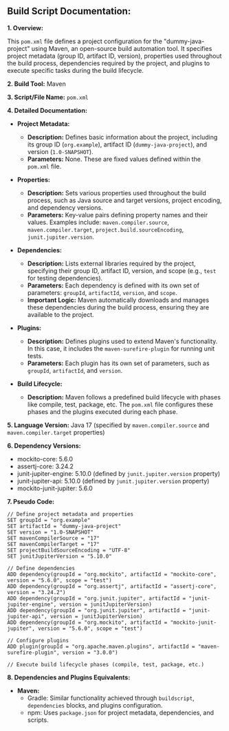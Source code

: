##  Build Script Documentation:

**1. Overview:**

This `pom.xml` file defines a project configuration for the "dummy-java-project" using Maven, an open-source build automation tool. It specifies project metadata (group ID, artifact ID, version), properties used throughout the build process, dependencies required by the project, and plugins to execute specific tasks during the build lifecycle.

**2. Build Tool:** Maven

**3. Script/File Name:** `pom.xml`

**4. Detailed Documentation:**

   - **Project Metadata:**
     -  **Description:** Defines basic information about the project, including its group ID (`org.example`), artifact ID (`dummy-java-project`), and version (`1.0-SNAPSHOT`). 
     -  **Parameters:** None. These are fixed values defined within the `pom.xml` file.

   - **Properties:**
     -  **Description:** Sets various properties used throughout the build process, such as Java source and target versions, project encoding, and dependency versions.
     -  **Parameters:** Key-value pairs defining property names and their values. Examples include: `maven.compiler.source`, `maven.compiler.target`, `project.build.sourceEncoding`, `junit.jupiter.version`.

   - **Dependencies:**
     -  **Description:** Lists external libraries required by the project, specifying their group ID, artifact ID, version, and scope (e.g., `test` for testing dependencies).
     -  **Parameters:** Each dependency is defined with its own set of parameters: `groupId`, `artifactId`, `version`, and `scope`.
     -  **Important Logic:** Maven automatically downloads and manages these dependencies during the build process, ensuring they are available to the project.

   - **Plugins:**
     -  **Description:** Defines plugins used to extend Maven's functionality. In this case, it includes the `maven-surefire-plugin` for running unit tests.
     -  **Parameters:** Each plugin has its own set of parameters, such as `groupId`, `artifactId`, and `version`.

   - **Build Lifecycle:**
     -  **Description:** Maven follows a predefined build lifecycle with phases like compile, test, package, etc. The `pom.xml` file configures these phases and the plugins executed during each phase.


**5. Language Version:** Java 17 (specified by `maven.compiler.source` and `maven.compiler.target` properties)

**6. Dependency Versions:**
   -  mockito-core: 5.6.0
   -  assertj-core: 3.24.2
   -  junit-jupiter-engine: 5.10.0 (defined by `junit.jupiter.version` property)
   -  junit-jupiter-api: 5.10.0 (defined by `junit.jupiter.version` property)
   -  mockito-junit-jupiter: 5.6.0

**7. Pseudo Code:**

```
// Define project metadata and properties
SET groupId = "org.example"
SET artifactId = "dummy-java-project"
SET version = "1.0-SNAPSHOT"
SET mavenCompilerSource = "17"
SET mavenCompilerTarget = "17"
SET projectBuildSourceEncoding = "UTF-8"
SET junitJupiterVersion = "5.10.0"

// Define dependencies
ADD dependency(groupId = "org.mockito", artifactId = "mockito-core", version = "5.6.0", scope = "test")
ADD dependency(groupId = "org.assertj", artifactId = "assertj-core", version = "3.24.2")
ADD dependency(groupId = "org.junit.jupiter", artifactId = "junit-jupiter-engine", version = junitJupiterVersion)
ADD dependency(groupId = "org.junit.jupiter", artifactId = "junit-jupiter-api", version = junitJupiterVersion)
ADD dependency(groupId = "org.mockito", artifactId = "mockito-junit-jupiter", version = "5.6.0", scope = "test")

// Configure plugins
ADD plugin(groupId = "org.apache.maven.plugins", artifactId = "maven-surefire-plugin", version = "3.0.0")

// Execute build lifecycle phases (compile, test, package, etc.)
```


**8. Dependencies and Plugins Equivalents:**

* **Maven:** 
    *  Gradle: Similar functionality achieved through `buildscript`, `dependencies` blocks, and plugins configuration.
    * npm: Uses `package.json` for project metadata, dependencies, and scripts.



